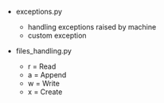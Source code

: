 - exceptions.py

  - handling exceptions raised by machine
  - custom exception

- files_handling.py
  - r = Read
  - a = Append
  - w = Write
  - x = Create

